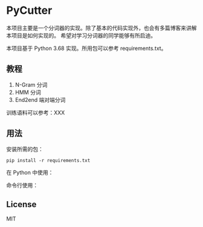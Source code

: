 # PyCutter

本项目主要是一个分词器的实现。除了基本的代码实现外，也会有多篇博客来讲解本项目是如何实现的。
希望对学习分词器的同学能够有所启迪。

本项目基于 Python 3.68 实现。所用包可以参考 requirements.txt。

## 教程

1. N-Gram 分词
2. HMM 分词
3. End2end 端对端分词

训练语料可以参考：XXX

## 用法

安装所需的包：
```
pip install -r requirements.txt
```

在 Python 中使用：

命令行使用：

## License

MIT